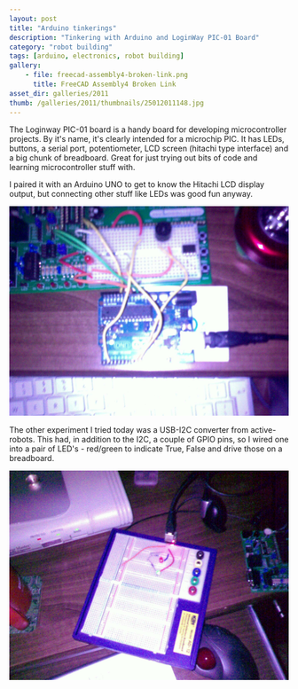 ```yaml
---
layout: post
title: "Arduino tinkerings"
description: "Tinkering with Arduino and LoginWay PIC-01 Board"
category: "robot building"
tags: [arduino, electronics, robot building]
gallery:
    - file: freecad-assembly4-broken-link.png
      title: FreeCAD Assembly4 Broken Link
asset_dir: galleries/2011
thumb: /galleries/2011/thumbnails/25012011148.jpg
---
```

The Loginway PIC-01 board is a handy board for developing microcontroller projects. By it's name, it's clearly intended for a microchip PIC. It has LEDs, buttons, a serial port, potentiometer, LCD screen (hitachi type interface) and a big chunk of breadboard. Great for just trying out bits of code and learning microcontroller stuff with.

I paired it with an Arduino UNO to get to know the Hitachi LCD display output, but connecting other stuff like LEDs was good fun anyway.

![Arduino wired into LoginWay PIC-01 board](galleries/2011/25012011148.jpg)

The other experiment I tried today was a USB-I2C converter from active-robots. This had, in addition to the I2C, a couple of GPIO pins, so I wired one into a pair of LED's - red/green to indicate True, False and drive those on a breadboard.

![USB-I2C converter GPIO driving LEDS](galleries/2011/22012011146.jpg)
